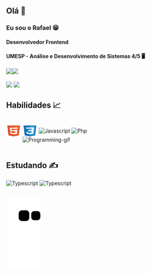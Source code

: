 ## Olá 👋
###  Eu sou o  Rafael 😁
#### Desenvolvedor Frontend
####  UMESP - Análise e Desenvolvimento de Sistemas 4/5 🖥️
<div style="display: inline_block" width="100%">
  <a href="https://github.com/rafaelc10">
  <img height="180em" src="https://github-readme-stats.vercel.app/api?username=rafaelc10&show_icons=true&theme=dracula&include_all_commits=true&count_private=true"/><img height="180em" src="https://github-readme-stats.vercel.app/api/top-langs/?username=rafaelc10&layout=compact&langs_count=7&theme=dracula"/>
</div>
<br/>
 <a href = "mailto:coppini.rafael2@gmail.com"><img src="https://img.shields.io/badge/-Gmail-%23333?style=for-the-badge&logo=gmail&logoColor=white" target="_blank"></a>
  <a href="https://www.linkedin.com/in/rafael-coppini-7412031bb/" target="_blank"><img src="https://img.shields.io/badge/-LinkedIn-%230077B5?style=for-the-badge&logo=linkedin&logoColor=white" target="_blank"></a> 

  ## Habilidades 📈
  
<div style="display: inline_block"><br>
  <img align="center" alt="HTML5" height="30" width="40" src="https://raw.githubusercontent.com/devicons/devicon/master/icons/html5/html5-original.svg">
  <img align="center" alt="CSS3" height="30" width="40" src="https://raw.githubusercontent.com/devicons/devicon/master/icons/css3/css3-original.svg">
  <img align="center" alt="Javascript" height="30" width="40" src="https://raw.githubusercontent.com/jmnote/z-icons/master/svg/javascript.svg">
  <img align="center" alt="Php" height="30" width="40" src="https://raw.githubusercontent.com/jmnote/z-icons/master/svg/php.svg">

<img align="right" alt="Programming-gif" width="460" height="auto" src="http://clubedosgeeks.com.br/wp-content/uploads/2016/01/dormrm.gif">  

</div>
<br/><br/>

## Estudando ✍️
<div style="display: inline_block">
<img align="center" alt="Typescript" height="30" width="40" src="https://cdn.jsdelivr.net/gh/devicons/devicon/icons/typescript/typescript-original.svg">
    <img align="center" alt="Typescript" height="30" width="40" src="https://cdn.jsdelivr.net/gh/devicons/devicon/icons/react/react-original.svg">
</div>

<br/>

![snake gif](https://github.com/rafaelc10/rafaelc10/blob/output/github-contribution-grid-snake.svg)
